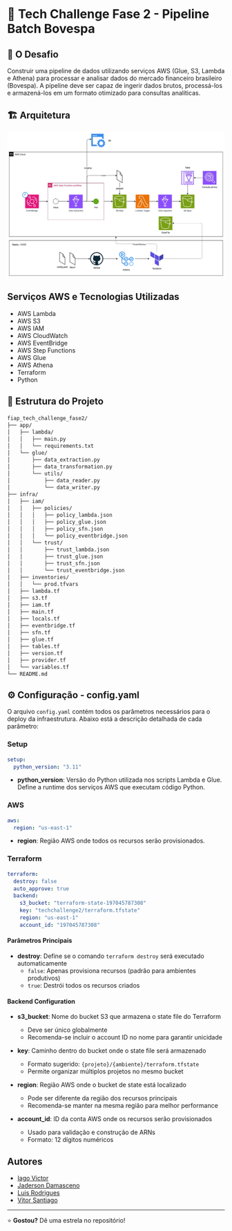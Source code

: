 # 🚀 Tech Challenge Fase 2 - Pipeline Batch Bovespa

## 📖 O Desafio

Construir uma pipeline de dados utilizando serviços AWS (Glue, S3, Lambda e Athena) para processar e analisar dados do mercado financeiro brasileiro (Bovespa). A pipeline deve ser capaz de ingerir dados brutos, processá-los e armazená-los em um formato otimizado para consultas analíticas.

## 🏗️ Arquitetura

![Arquitetura](img/arquitetura.jpg)

## Serviços AWS e Tecnologias Utilizadas

- AWS Lambda
- AWS S3
- AWS IAM
- AWS CloudWatch
- AWS EventBridge
- AWS Step Functions
- AWS Glue
- AWS Athena
- Terraform
- Python

## 📂 Estrutura do Projeto

```
fiap_tech_challenge_fase2/
├── app/
│   ├── lambda/
│   │   ├── main.py
│   │   └── requirements.txt
│   └── glue/
│       ├── data_extraction.py
│       ├── data_transformation.py
│       └── utils/
│           ├── data_reader.py
│           └── data_writer.py
├── infra/
│   ├── iam/
│   │   ├── policies/
│   │   │   ├── policy_lambda.json
│   │   │   ├── policy_glue.json
│   │   │   ├── policy_sfn.json
│   │   │   └── policy_eventbridge.json
│   │   └── trust/
│   │       ├── trust_lambda.json
│   │       ├── trust_glue.json
│   │       ├── trust_sfn.json
│   │       └── trust_eventbridge.json
│   ├── inventories/
│   │   └── prod.tfvars
│   ├── lambda.tf
│   ├── s3.tf
│   ├── iam.tf
│   ├── main.tf
│   ├── locals.tf
│   ├── eventbridge.tf
│   ├── sfn.tf
│   ├── glue.tf
│   ├── tables.tf
│   ├── version.tf
│   ├── provider.tf
│   └── variables.tf
└── README.md
```

## ⚙️ Configuração - config.yaml

O arquivo `config.yaml` contém todos os parâmetros necessários para o deploy da infraestrutura. Abaixo está a descrição detalhada de cada parâmetro:

### Setup

```yaml
setup:
  python_version: "3.11"
```

- **python_version**: Versão do Python utilizada nos scripts Lambda e Glue. Define a runtime dos serviços AWS que executam código Python.

### AWS

```yaml
aws:
  region: "us-east-1"
```

- **region**: Região AWS onde todos os recursos serão provisionados.

### Terraform

```yaml
terraform:
  destroy: false
  auto_approve: true
  backend:
    s3_bucket: "terraform-state-197045787308"
    key: "techchallenge2/terraform.tfstate"
    region: "us-east-1"
    account_id: "197045787308"
```

#### Parâmetros Principais

- **destroy**: Define se o comando `terraform destroy` será executado automaticamente
  - `false`: Apenas provisiona recursos (padrão para ambientes produtivos)
  - `true`: Destrói todos os recursos criados

#### Backend Configuration

- **s3_bucket**: Nome do bucket S3 que armazena o state file do Terraform
  - Deve ser único globalmente
  - Recomenda-se incluir o account ID no nome para garantir unicidade

- **key**: Caminho dentro do bucket onde o state file será armazenado
  - Formato sugerido: `{projeto}/{ambiente}/terraform.tfstate`
  - Permite organizar múltiplos projetos no mesmo bucket

- **region**: Região AWS onde o bucket de state está localizado
  - Pode ser diferente da região dos recursos principais
  - Recomenda-se manter na mesma região para melhor performance

- **account_id**: ID da conta AWS onde os recursos serão provisionados
  - Usado para validação e construção de ARNs
  - Formato: 12 dígitos numéricos

## Autores

- [Iago Victor](https://www.linkedin.com/in/iiagovictor/)
- [Jaderson Damasceno](https://www.linkedin.com/in/jadersondamasceno/)
- [Luis Rodrigues](https://www.linkedin.com/in/lhmrodrigues/)
- [Vitor Santiago](https://www.linkedin.com/in/vitor-santiago-a7b15a14b/)

---

⭐ **Gostou?** Dê uma estrela no repositório!